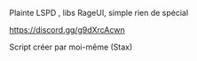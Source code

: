Plainte LSPD , libs RageUI, simple rien de spécial

https://discord.gg/g9dXrcAcwn

Script créer par moi-même (Stax)
